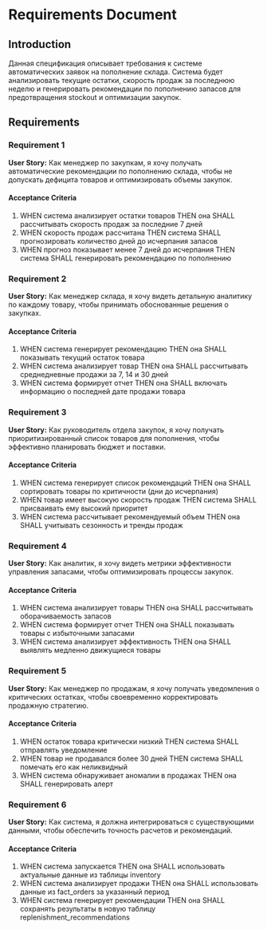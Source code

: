 # Requirements Document

## Introduction

Данная спецификация описывает требования к системе автоматических заявок на пополнение склада. Система будет анализировать текущие остатки, скорость продаж за последнюю неделю и генерировать рекомендации по пополнению запасов для предотвращения stockout и оптимизации закупок.

## Requirements

### Requirement 1

**User Story:** Как менеджер по закупкам, я хочу получать автоматические рекомендации по пополнению склада, чтобы не допускать дефицита товаров и оптимизировать объемы закупок.

#### Acceptance Criteria

1. WHEN система анализирует остатки товаров THEN она SHALL рассчитывать скорость продаж за последние 7 дней
2. WHEN скорость продаж рассчитана THEN система SHALL прогнозировать количество дней до исчерпания запасов
3. WHEN прогноз показывает менее 7 дней до исчерпания THEN система SHALL генерировать рекомендацию по пополнению

### Requirement 2

**User Story:** Как менеджер склада, я хочу видеть детальную аналитику по каждому товару, чтобы принимать обоснованные решения о закупках.

#### Acceptance Criteria

1. WHEN система генерирует рекомендацию THEN она SHALL показывать текущий остаток товара
2. WHEN система анализирует товар THEN она SHALL рассчитывать среднедневные продажи за 7, 14 и 30 дней
3. WHEN система формирует отчет THEN она SHALL включать информацию о последней дате продажи товара

### Requirement 3

**User Story:** Как руководитель отдела закупок, я хочу получать приоритизированный список товаров для пополнения, чтобы эффективно планировать бюджет и поставки.

#### Acceptance Criteria

1. WHEN система генерирует список рекомендаций THEN она SHALL сортировать товары по критичности (дни до исчерпания)
2. WHEN товар имеет высокую скорость продаж THEN система SHALL присваивать ему высокий приоритет
3. WHEN система рассчитывает рекомендуемый объем THEN она SHALL учитывать сезонность и тренды продаж

### Requirement 4

**User Story:** Как аналитик, я хочу видеть метрики эффективности управления запасами, чтобы оптимизировать процессы закупок.

#### Acceptance Criteria

1. WHEN система анализирует товары THEN она SHALL рассчитывать оборачиваемость запасов
2. WHEN система формирует отчет THEN она SHALL показывать товары с избыточными запасами
3. WHEN система анализирует эффективность THEN она SHALL выявлять медленно движущиеся товары

### Requirement 5

**User Story:** Как менеджер по продажам, я хочу получать уведомления о критических остатках, чтобы своевременно корректировать продажную стратегию.

#### Acceptance Criteria

1. WHEN остаток товара критически низкий THEN система SHALL отправлять уведомление
2. WHEN товар не продавался более 30 дней THEN система SHALL помечать его как неликвидный
3. WHEN система обнаруживает аномалии в продажах THEN она SHALL генерировать алерт

### Requirement 6

**User Story:** Как система, я должна интегрироваться с существующими данными, чтобы обеспечить точность расчетов и рекомендаций.

#### Acceptance Criteria

1. WHEN система запускается THEN она SHALL использовать актуальные данные из таблицы inventory
2. WHEN система анализирует продажи THEN она SHALL использовать данные из fact_orders за указанный период
3. WHEN система генерирует рекомендации THEN она SHALL сохранять результаты в новую таблицу replenishment_recommendations
